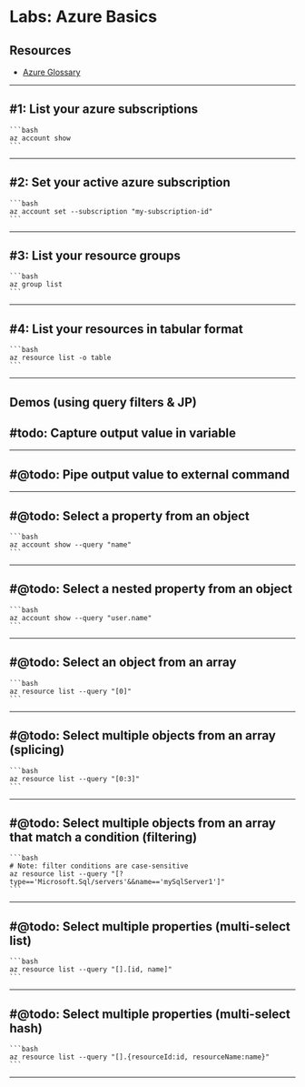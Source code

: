 # Labs: Azure Basics

## Resources

* [Azure Glossary](https://docs.microsoft.com/en-us/azure/azure-glossary-cloud-terminology)

-----

## #1: List your azure subscriptions

    ```bash
    az account show
    ```

-----

## #2: Set your active azure subscription

    ```bash
    az account set --subscription "my-subscription-id"
    ```

-----

## #3: List your resource groups

    ```bash
    az group list
    ```

-----

## #4: List your resources in tabular format

    ```bash
    az resource list -o table
    ```

-----

## Demos (using query filters & JP)
## #todo: Capture output value in variable

-----

## #@todo: Pipe output value to external command

-----

## #@todo: Select a property from an object

    ```bash
    az account show --query "name"
    ```

-----

## #@todo: Select a nested property from an object

    ```bash
    az account show --query "user.name"
    ```

-----

## #@todo: Select an object from an array

    ```bash
    az resource list --query "[0]"
    ```

-----

## #@todo: Select multiple objects from an array (splicing)

    ```bash
    az resource list --query "[0:3]"
    ```

-----

## #@todo: Select multiple objects from an array that match a condition (filtering)

    ```bash
    # Note: filter conditions are case-sensitive
    az resource list --query "[?type=='Microsoft.Sql/servers'&&name=='mySqlServer1']"
    ```

-----

## #@todo: Select multiple properties (multi-select list)

    ```bash
    az resource list --query "[].[id, name]"
    ```

-----

## #@todo: Select multiple properties (multi-select hash)

    ```bash
    az resource list --query "[].{resourceId:id, resourceName:name}"
    ```

-----
